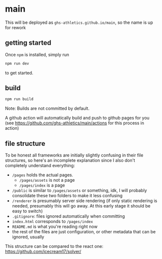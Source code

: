 # main

This will be deployed as `ghs-athletics.github.io/main`, so the name is up for rework

## getting started

Once `npm` is installed, simply run

```cmd
npm run dev
```

to get started.

## build

```cmd
npm run build
```

Note: Builds are not committed by default.

A github action will automatically build and push to github pages for you (see <https://github.com/ghs-athletics/main/actions> for this process in action)

## file structure

To be honest all frameworks are initially slightly confusing in their file structures,
so here's an incomplete explanation since I also don't completely understand everything:

+ `/pages` holds the actual pages. 
    + `/pages/assets` is not a page
    + `/pages/index` is a page
+ `/public` is similar to `/pages/assets` or something, idk, I will probably consolidate these two folders to make it less confusing
+ `/renderer` is presumably server side rendering (if only static rendering is needed, presumably this will go away. At this early stage it should be easy to switch)
+ `.gitignore`: files ignored automatically when committing
+ `index.html` corresponds to `/pages/index`
+ `README.md` is what you're reading right now
+ the rest of the files are just configuration, or other metadata that can be ignored, usually

This structure can be compared to the react one: <https://github.com/icecream17/solver/>

